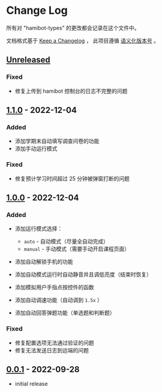 # Change Log

所有对 "hamibot-types" 的更改都会记录在这个文件中。

文档格式基于 [Keep a Changelog] ，
此项目遵循 [语义化版本号] 。

## [Unreleased]

### Fixed

- 修复上传到 hamibot 控制台的日志不完整的问题

## [1.1.0] - 2022-12-04

### Added

- 添加学期末自动填写调查问卷的功能
- 添加手动运行模式

### Fixed

- 修复预计学习时间超过 25 分钟被弹窗打断的问题

## [1.0.0] - 2022-12-04

### Added

- 添加运行模式选择：

  - `auto` - 自动模式（尽量全自动完成）
  - `manual` - 手动模式（需要手动开启课程页面）

- 添加自动解锁手机的功能
- 添加自动模式运行时自动静音并且调低亮度（结束时恢复）
- 添加模拟用户手指点按控件的函数
- 添加自动调速功能（自动调到 `1.5x` ）
- 添加自动回答弹题功能（单选题和判断题）

### Fixed

- 修复配置选项无法通过验证的问题
- 修复无法发送日志到远端的问题

## [0.0.1] - 2022-09-28

- initial release

<!-- Links -->

[keep a changelog]: https://keepachangelog.com/en/1.0.0/
[语义化版本号]: https://semver.org/spec/v2.0.0.html

<!-- Versions -->

[unreleased]: https://github.com/batu1579/zhidao-helper/compare/v1.1.0...HEAD
[1.1.0]: https://github.com/batu1579/zhidao-helper/compare/v1.0.0..v1.1.0
[1.0.0]: https://github.com/batu1579/zhidao-helper/compare/v0.0.1..v1.0.0
[0.0.1]: https://github.com/batu1579/zhidao-helper/releases/tag/v0.0.1
